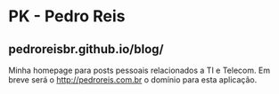 # PK - Pedro Reis

## pedroreisbr.github.io/blog/

Minha homepage para posts pessoais relacionados a TI e Telecom. Em breve será o http://pedroreis.com.br o domínio para esta aplicação.
